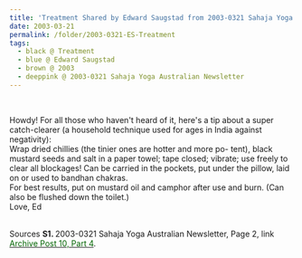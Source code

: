 ```yaml
---
title: 'Treatment Shared by Edward Saugstad from 2003-0321 Sahaja Yoga Australian Newsletter, Page 2'
date: 2003-03-21
permalink: /folder/2003-0321-ES-Treatment
tags:
  - black @ Treatment
  - blue @ Edward Saugstad
  - brown @ 2003
  - deeppink @ 2003-0321 Sahaja Yoga Australian Newsletter
---
```


<br>

<p>
Howdy! For all those who haven't heard of it, here's a tip about a super catch-clearer (a household technique used for ages in India against negativity):<br>
Wrap dried chillies (the tinier ones are hotter and more po- tent), black mustard seeds and salt in a paper towel; tape closed; vibrate; use freely to clear all blockages! Can be carried in the pockets, put under the pillow, laid on or used to bandhan chakras.<br>
For best results, put on mustard oil and camphor after use and burn. (Can also be flushed down the toilet.)<br>
Love, Ed<br>
</p>

<br>

<wave-list>
<list-title color="DarkSeaGreen" width="40">Sources</list-title>
  <list-item color="BlanchedAlmond"  width="280"><b>S1. </b> 2003-0321 Sahaja Yoga Australian Newsletter, Page 2, link <a href="https://seven-teams.github.io/archives/2023/0727""><font color="DarkGreen">Archive Post 10, Part 4</font></a>.</list-item>
</wave-list>